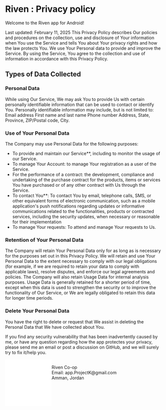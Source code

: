 # Riven : Privacy policy


Welcome to the Riven app for Android!

Last updated: February 11, 2025
This Privacy Policy describes Our policies and procedures on the collection, use and disclosure of Your information when You use the Service and tells You about Your privacy rights and how the law protects You.
We use Your Personal data to provide and improve the Service. By using the Service, You agree to the collection and use of information in accordance with this Privacy Policy.
## Types of Data Collected
### Personal Data

While using Our Service, We may ask You to provide Us with certain personally identifiable information that can be used to contact or identify You. Personally identifiable information may include, but is not limited to:
Email address
First name and last name
Phone number
Address, State, Province, ZIP/Postal code, City.
### Use of Your Personal Data
The Company may use Personal Data for the following purposes:
<ul>
  <li>To provide and maintain our Service**, including to monitor the usage of our Service.</li>
  <li>To manage Your Account: to manage Your registration as a user of the Service.</li>
  <li>For the performance of a contract: the development, compliance and undertaking of the purchase contract for the products, items or services You have purchased or of any other contract with Us through the Service.</li>
  <li>To contact You**: To contact You by email, telephone calls, SMS, or other equivalent forms of electronic communication, such as a mobile application's push notifications regarding updates or informative communications related to the functionalities, products or contracted services, including the security updates, when necessary or reasonable for their implementation</li>
  <li>To manage Your requests: To attend and manage Your requests to Us.</li>
</ul>

### Retention of Your Personal Data<br>
The Company will retain Your Personal Data only for as long as is necessary for the purposes set out in this Privacy Policy. We will retain and use Your Personal Data to the extent necessary to comply with our legal obligations (for example, if we are required to retain your data to comply with applicable laws), resolve disputes, and enforce our legal agreements and policies.
The Company will also retain Usage Data for internal analysis purposes. Usage Data is generally retained for a shorter period of time, except when this data is used to strengthen the security or to improve the functionality of Our Service, or We are legally obligated to retain this data for longer time periods.
### Delete Your Personal Data
You have the right to delete or request that We assist in deleting the Personal Data that We have collected about You.

If you find any security vulnerability that has been inadvertently caused by me, or have any question regarding how the app protectes your privacy, please send me an email or post a discussion on GitHub, and we will surely try to fix it/help you.

<img align="left" src="https://github.com/Majd-Abu-Kassab/Riven/blob/main/logooooooo.png" width="150" height="150"/>
<br>
Riven Co-op<br>
Email: app.ProjectK@gmail.com<br> 
Amman, Jordan<br>
 
